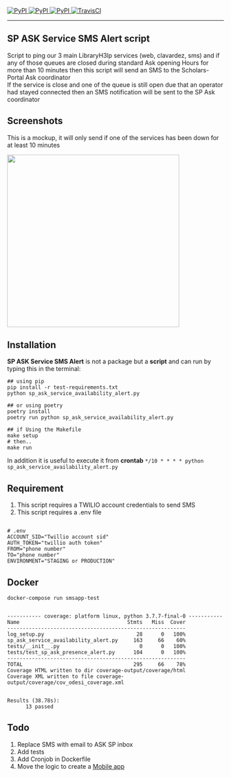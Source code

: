 [
![PyPI](https://img.shields.io/pypi/v/ask_schools.svg)
![PyPI](https://img.shields.io/pypi/pyversions/ask_schools.svg)
![PyPI](https://img.shields.io/github/license/guinslym/ask_schools.svg)
](https://pypi.org/project/ask_schools/)
[![TravisCI](https://travis-ci.org/guinslym/ask_schools.svg?branch=master)](https://travis-ci.org/guinslym/ask_schools)

<hr/>

## SP ASK Service SMS Alert script

<p>
Script to ping our 3  main LibraryH3lp services (web, clavardez, sms) and if any of those queues are closed during standard Ask opening Hours for more than 10 minutes then this script will send an SMS to the Scholars-Portal Ask coordinator
<br/>
If the service is close and one of the queue is still open due that an operator had stayed connected then an SMS notification will be sent to the SP Ask coordinator
</p>


## Screenshots
This is a mockup, it will only send if one of the services has been down for at least 10 minutes
<p float="left">
    <img src="screenshots/result_sms.png" width="400"/>
</p>

## Installation


**SP ASK Service SMS Alert** is not a package but a **script** and can run by typing this in the terminal:

```
## using pip 
pip install -r test-requirements.txt
python sp_ask_service_availability_alert.py

## or using poetry
poetry install 
poetry run python sp_ask_service_availability_alert.py

## if Using the Makefile
make setup 
# then.. 
make run
```
In addition it is useful to execute it from **crontab**
`*/10 * * * * python sp_ask_service_availability_alert.py`


## Requirement
1.  This script requires a TWILIO account credentials to send SMS 
2.  This script requires a .env file 

```text

# .env
ACCOUNT_SID="Twillio account sid"
AUTH_TOKEN="twillio auth token"
FROM="phone number"
TO="phone number"
ENVIRONMENT="STAGING or PRODUCTION"
```

## Docker

```text
docker-compose run smsapp-test


----------- coverage: platform linux, python 3.7.7-final-0 -----------
Name                                   Stmts   Miss  Cover
----------------------------------------------------------
log_setup.py                              28      0   100%
sp_ask_service_availability_alert.py     163     66    60%
tests/__init__.py                          0      0   100%
tests/test_sp_ask_presence_alert.py      104      0   100%
----------------------------------------------------------
TOTAL                                    295     66    78%
Coverage HTML written to dir coverage-output/coverage/html
Coverage XML written to file coverage-output/coverage/cov_odesi_coverage.xml


Results (38.78s):
      13 passed
```


## Todo

1.  Replace SMS with email to ASK SP inbox
2.  Add tests
3.  Add Cronjob in Dockerfile
4.  Move the logic to create a [Mobile app](https://github.com/guinslym/sp_ask_dashboard_mobile_app_layout)




